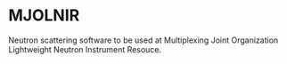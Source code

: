 MJOLNIR
============
Neutron scattering software to be used at Multiplexing Joint Organization Lightweight Neutron Instrument Resouce.
